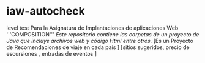 # iaw-autocheck
level test Para la Asignatura de Implantaciones de aplicaciones Web
'''COMPOSITION'''
*Este repositorio contiene las carpetas de un proyecto de Java que incluye archivos web y código Html entre otros.*
[Es un Proyecto de Recomendaciones de viaje en cada país ] [sitios sugeridos, precio de escursiones , entradas de eventos ]
